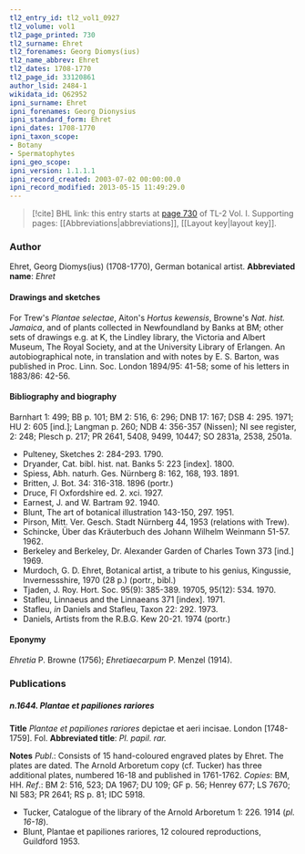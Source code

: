 ```yaml
---
tl2_entry_id: tl2_vol1_0927
tl2_volume: vol1
tl2_page_printed: 730
tl2_surname: Ehret
tl2_forenames: Georg Diomys(ius)
tl2_name_abbrev: Ehret
tl2_dates: 1708-1770
tl2_page_id: 33120861
author_lsid: 2484-1
wikidata_id: Q62952
ipni_surname: Ehret
ipni_forenames: Georg Dionysius
ipni_standard_form: Ehret
ipni_dates: 1708-1770
ipni_taxon_scope: 
- Botany
- Spermatophytes
ipni_geo_scope: 
ipni_version: 1.1.1.1
ipni_record_created: 2003-07-02 00:00:00.0
ipni_record_modified: 2013-05-15 11:49:29.0
---
```



> [!cite] BHL link: this entry starts at [page 730](https://www.biodiversitylibrary.org/page/33120861) of TL-2 Vol. I.
> Supporting pages: [[Abbreviations|abbreviations]], [[Layout key|layout key]].

### Author

Ehret, Georg Diomys(ius) (1708-1770), German botanical artist. 
**Abbreviated name**: *Ehret*

#### Drawings and sketches

For Trew's *Plantae selectae*, Aiton's *Hortus kewensis*, Browne's *Nat. hist. Jamaica*, and of plants collected in Newfoundland by Banks at BM; other sets of drawings e.g. at K, the Lindley library, the Victoria and Albert Museum, The Royal Society, and at the University Library of Erlangen. An autobiographical note, in translation and with notes by E. S. Barton, was published in Proc. Linn. Soc. London 1894/95: 41-58; some of his letters in 1883/86: 42-56.

#### Bibliography and biography

Barnhart 1: 499; BB p. 101; BM 2: 516, 6: 296; DNB 17: 167; DSB 4: 295. 1971; HU 2: 605 \[ind.\]; Langman p. 260; NDB 4: 356-357 (Nissen); NI see register, 2: 248; Plesch p. 217; PR 2641, 5408, 9499, 10447; SO 2831a, 2538, 2501a.
- Pulteney, Sketches 2: 284-293. 1790.
- Dryander, Cat. bibl. hist. nat. Banks 5: 223 \[index\]. 1800.
- Spiess, Abh. naturh. Ges. Nürnberg 8: 162, 168, 193. 1891.
- Britten, J. Bot. 34: 316-318. 1896 (portr.)
- Druce, Fl Oxfordshire ed. 2. xci. 1927.
- Earnest, J. and W. Bartram 92. 1940.
- Blunt, The art of botanical illustration 143-150, 297. 1951.
- Pirson, Mitt. Ver. Gesch. Stadt Nürnberg 44, 1953 (relations with Trew).
- Schincke, Über das Kräuterbuch des Johann Wilhelm Weinmann 51-57. 1962.
- Berkeley and Berkeley, Dr. Alexander Garden of Charles Town 373 \[ind.\] 1969.
- Murdoch, G. D. Ehret, Botanical artist, a tribute to his genius, Kingussie, Invernessshire, 1970 (28 p.) (portr., bibl.)
- Tjaden, J. Roy. Hort. Soc. 95(9): 385-389. 19705, 95(12): 534. 1970.
- Stafleu, Linnaeus and the Linnaeans 371 \[index\]. 1971.
- Stafleu, *in* Daniels and Stafleu, Taxon 22: 292. 1973.
- Daniels, Artists from the R.B.G. Kew 20-21. 1974 (portr.)

#### Eponymy

*Ehretia* P. Browne (1756); *Ehretiaecarpum* P. Menzel (1914).

### Publications

##### n.1644. Plantae et papiliones rariores

**Title**
*Plantae et papiliones rariores* depictae et aeri incisae. London \[1748-1759\]. Fol.
**Abbreviated title**: *Pl. papil. rar.*

**Notes**
*Publ*.: Consists of 15 hand-coloured engraved plates by Ehret. The plates are dated. The Arnold Arboretum copy (cf. Tucker) has three additional plates, numbered 16-18 and published in 1761-1762. *Copies*: BM, HH.
*Ref*.: BM 2: 516, 523; DA 1967; DU 109; GF p. 56; Henrey 677; LS 7670; NI 583; PR 2641; RS p. 81; IDC 5918.
- Tucker, Catalogue of the library of the Arnold Arboretum 1: 226. 1914 (*pl. 16-18*).
- Blunt, Plantae et papiliones rariores, 12 coloured reproductions, Guildford 1953.

